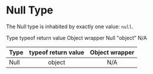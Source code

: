 # Null Type

The Null type is inhabited by exactly one value: `null`.

Type	typeof return value	Object wrapper
Null	"object"	N/A

| Type              | typeof return value | Object wrapper |
| :---------------- | :-----------------: | :------------: |
| Null              | object   			  | N/A 		   |